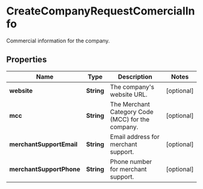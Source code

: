 

# CreateCompanyRequestComercialInfo

Commercial information for the company.

## Properties

| Name | Type | Description | Notes |
|------------ | ------------- | ------------- | -------------|
|**website** | **String** | The company&#39;s website URL. |  [optional] |
|**mcc** | **String** | The Merchant Category Code (MCC) for the company. |  [optional] |
|**merchantSupportEmail** | **String** | Email address for merchant support. |  [optional] |
|**merchantSupportPhone** | **String** | Phone number for merchant support. |  [optional] |




